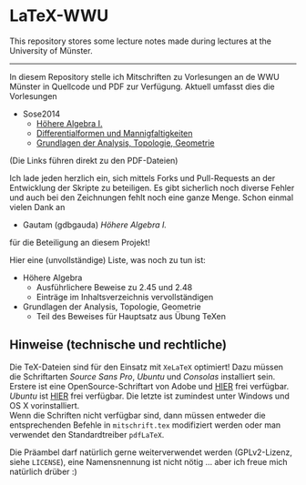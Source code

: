 LaTeX-WWU
=========
This repository stores some lecture notes made during lectures at the University of Münster.

---

In diesem Repository stelle ich Mitschriften zu Vorlesungen an de WWU Münster in Quellcode und PDF zur Verfügung. Aktuell umfasst dies die Vorlesungen

* Sose2014
	* [Höhere Algebra I.](https://github.com/JaMeZ-B/latex-wwu/raw/master/hoehere_algebra_1/hoehere_algebra.pdf?raw=true "Höhere Algebra I.") 
	* [Differentialformen und Mannigfaltigkeiten](https://github.com/JaMeZ-B/latex-wwu/raw/master/DiffMa/diff_ma.pdf?raw=true "Differentialformen und Mannigfaltigkeiten")
	* [Grundlagen der Analysis, Topologie, Geometrie](https://github.com/JaMeZ-B/latex-wwu/blob/master/Ana_Top_Geo/ana_top_geo.pdf?raw=true "Grundlagen der Analysis, Topologie und Geometrie")
	
(Die Links führen direkt zu den PDF-Dateien)
		
Ich lade jeden herzlich ein, sich mittels Forks und Pull-Requests an der Entwicklung der Skripte zu beteiligen. Es gibt sicherlich noch diverse Fehler und auch bei den
Zeichnungen fehlt noch eine ganze Menge.
Schon einmal vielen Dank an

* Gautam (gdbgauda) _Höhere Algebra I._

für die Beteiligung an diesem Projekt!

Hier eine (unvollständige) Liste, was noch zu tun ist:

* Höhere Algebra
	* Ausführlichere Beweise zu 2.45 und 2.48
	* Einträge im Inhaltsverzeichnis vervollständigen
* Grundlagen der Analysis, Topologie, Geometrie
	* Teil des Beweises für Hauptsatz aus Übung TeXen

## Hinweise (technische und rechtliche)

Die TeX-Dateien sind für den Einsatz mit `XeLaTeX` optimiert! Dazu müssen die Schriftarten _Source Sans Pro_, _Ubuntu_ und _Consolas_ installiert sein. Erstere
ist eine OpenSource-Schriftart von Adobe und [HIER](http://sourceforge.net/projects/sourcesans.adobe/files/ "Source Sans Pro") frei verfügbar. _Ubuntu_ ist [HIER](https://www.google.com/fonts/specimen/Ubuntu "Ubuntu auf GoogleFonts") frei verfügbar. Die letzte ist zumindest unter Windows und OS X vorinstalliert.  
Wenn die Schriften nicht verfügbar sind, dann müssen entweder die entsprechenden Befehle in `mitschrift.tex` modifiziert werden oder 
man verwendet den Standardtreiber `pdfLaTeX`.

Die Präambel darf natürlich gerne weiterverwendet werden (GPLv2-Lizenz, siehe `LICENSE`), eine Namensnennung ist nicht nötig … aber ich freue mich natürlich drüber :)

